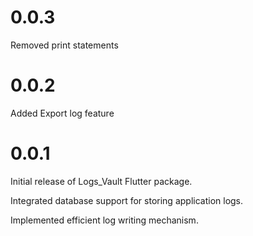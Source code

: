 # 0.0.3

Removed print statements

# 0.0.2

Added Export log feature

# 0.0.1

Initial release of Logs_Vault Flutter package.

Integrated database support for storing application logs.

Implemented efficient log writing mechanism.
